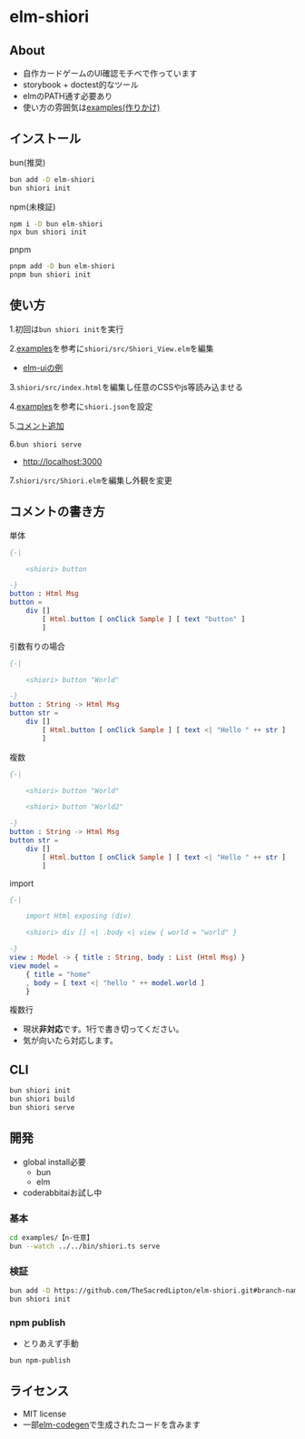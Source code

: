 # elm-shiori

## About

- 自作カードゲームのUI確認モチベで作っています
- storybook + doctest的なツール
- elmのPATH通す必要あり
- 使い方の雰囲気は[examples(作りかけ)](./examples)

## インストール

bun(推奨)

```sh
bun add -D elm-shiori
bun shiori init
```

npm(未検証)

```sh
npm i -D bun elm-shiori
npx bun shiori init
```

pnpm

```sh
pnpm add -D bun elm-shiori
pnpm bun shiori init
```

## 使い方

1.初回は`bun shiori init`を実行

2.[examples](./examples)を参考に`shiori/src/Shiori_View.elm`を編集

- [elm-uiの例](https://github.com/TheSacredLipton/elm-shiori/blob/main/examples/03-elm-ui/shiori/src/Shiori_View.elm)

3.`shiori/src/index.html`を編集し任意のCSSやjs等読み込ませる

4.[examples](./examples)を参考に`shiori.json`を設定

5.[コメント追加](#コメントの書き方)

6.`bun shiori serve`

- <http://localhost:3000>

7.`shiori/src/Shiori.elm`を編集し外観を変更

## コメントの書き方

単体

```elm
{-|

    <shiori> button

-}
button : Html Msg
button =
    div []
        [ Html.button [ onClick Sample ] [ text "button" ]
        ]
```

引数有りの場合

```elm
{-|

    <shiori> button "World"

-}
button : String -> Html Msg
button str =
    div []
        [ Html.button [ onClick Sample ] [ text <| "Hello " ++ str ]
        ]
```

複数

```elm
{-|

    <shiori> button "World"

    <shiori> button "World2"

-}
button : String -> Html Msg
button str =
    div []
        [ Html.button [ onClick Sample ] [ text <| "Hello " ++ str ]
        ]
```

import

```elm
{-|

    import Html exposing (div)

    <shiori> div [] <| .body <| view { world = "world" }

-}
view : Model -> { title : String, body : List (Html Msg) }
view model =
    { title = "home"
    , body = [ text <| "hello " ++ model.world ]
    }

```

複数行

- 現状**非対応**です。1行で書き切ってください。
- 気が向いたら対応します。

## CLI

```sh
bun shiori init
bun shiori build
bun shiori serve
```

## 開発

- global install必要
  - bun
  - elm
- coderabbitaiお試し中

### 基本

```sh
cd examples/【n-任意】
bun --watch ../../bin/shiori.ts serve
```

### 検証

```sh
bun add -D https://github.com/TheSacredLipton/elm-shiori.git#branch-name
bun shiori init
```

### npm publish

- とりあえず手動

```sh
bun npm-publish
```

## ライセンス

- MIT license
- 一部[elm-codegen](https://github.com/mdgriffith/elm-codegen)で生成されたコードを含みます
